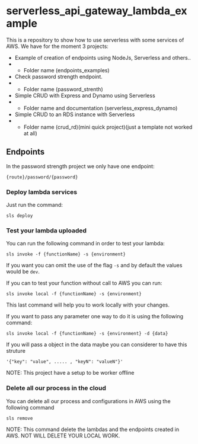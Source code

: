 # serverless_api_gateway_lambda_example
This is a repository to show how to use serverless with some services of AWS. We have for the moment 3 projects:

- Example of creation of endpoints using NodeJs, Serverless and others..
- - Folder name (endpoints_examples)
- Check password strength endpoint.
- - Folder name (password_strenth)
- Simple CRUD with Express and Dynamo using Serverless
- - Folder name and documentation (serverless_express_dynamo)
- Simple CRUD to an RDS instance with Serverless
- - Folder name (crud_rd)(mini quick project)(just a template not worked at all)

## Endpoints
In the password strength project we only have one endpoint:

```
{route}/password/{password}
```

### Deploy lambda services
Just run the command:

`sls deploy`

### Test your lambda uploaded
You can run the following command in order to test your lambda:

```
sls invoke -f {functionName} -s {environment}
```

If you want you can omit the use of the flag `-s` and by default the values would be `dev`.

If you can to test your function without call to AWS you can run:

```
sls invoke local -f {functionName} -s {environment}
```

This last command will help you to work locally with your changes.

If you want to pass any parameter one way to do it is using the following command:

```
sls invoke local -f {functionName} -s {environment} -d {data}
```

If you will pass a object in the data maybe you can considerer to have this struture

```
'{"key": "value", ..... , "keyN": "valueN"}'
```

NOTE: This project have a setup to be worker offline

### Delete all our process in the cloud

You can delete all our process and configurations in AWS using the following command

```
sls remove
```

NOTE: This command delete the lambdas and the endpoints created in AWS. NOT WILL DELETE YOUR LOCAL WORK.